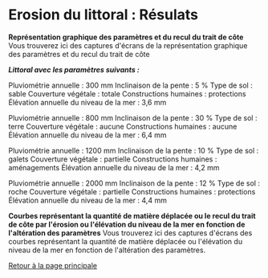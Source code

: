 # Erosion du littoral : Résulats

**Représentation graphique des paramètres et du recul du trait de côte**
Vous trouverez ici des captures d'écrans de la représentation graphique des paramètres et du recul du trait de côte

***Littoral avec les paramètres suivants :***

Pluviométrie annuelle : 300 mm
Inclinaison de la pente : 5 %
Type de sol : sable
Couverture végétale : totale
Constructions humaines : protections
Élévation annuelle du niveau de la mer : 3,6 mm

Pluviométrie annuelle : 800 mm
Inclinaison de la pente : 30 %
Type de sol : terre
Couverture végétale : aucune
Constructions humaines : aucune
Élévation annuelle du niveau de la mer : 6,4 mm

Pluviométrie annuelle : 1200 mm
Inclinaison de la pente : 10 %
Type de sol : galets
Couverture végétale : partielle
Constructions humaines : aménagements
Élévation annuelle du niveau de la mer : 4,2 mm

Pluviométrie annuelle : 2000 mm
Inclinaison de la pente : 12 %
Type de sol : roche
Couverture végétale : partielle
Constructions humaines : protections
Élévation annuelle du niveau de la mer : 4,4 mm

**Courbes représentant la quantité de matière déplacée ou le recul du trait de côte par l'érosion ou l'élévation du niveau de la mer en fonction de l'altération des paramètres**
Vous trouverez ici des captures d'écrans des courbes représentant la quantité de matière déplacée ou l'élévation du niveau de la mer en fonction de l'altération des paramètres.

<a href="https://dynamic-g7-pcgi-23-1b.github.io/erosion-du-littoral/index.html"> Retour à la page principale </a>
